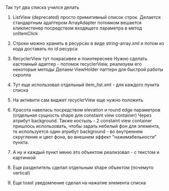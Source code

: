 Так тут два списка учился делать

1) ListView (deprecated) просто примитивный список строк. Делается стандартным адаптером ArrayAdapter потомком
вешается кликлистенер посредством входящего параметра в метод onItemClick

2) Строки можно хранить в ресурсах в виде string-array.xml и потом из кода доставать по id ресурса

3) RecyclerView тут покрасивее и поинтереснее
	Нужно сделать кастомный адаптер - потомок recyclerView, реализуем его некоторые методы
	Делаем ViewHolder паттерн для быстрой работы скролла
	
4) Тут еще использовал отдельный item_list.xml - для каждого пункта списка

5) На активити сам виджет recyclerView еще нужно положить

6) Красота навелась посредством elevation и round edge параметров (отдельная сущность shape для constaint view container)
Через атрибут background. Также костыль - 2 constaint view container пришлось использовать, чтобы задать небелый фон для элемента, тк 
используется один атрибут background - во внутреннем скругление и цвет фона, во внешнем эффект "нажимабельности" пункта.

7) А ну и каждый пункт меню это объектом реализовал - с текстом и картинкой

8) Еще разделитель сделал отдельным shape объектом (почемуто vertical)

9) Еще toast уведомление сделал на нажатие элемента списка